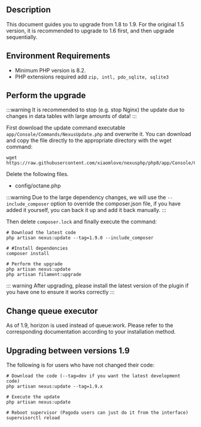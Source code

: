 <ArticleTopAd></ArticleTopAd>

## Description   
This document guides you to upgrade from 1.8 to 1.9. For the original 1.5 version, it is recommended to upgrade to 1.6 first, and then upgrade sequentially.

## Environment Requirements
- Minimum PHP version is 8.2.
- PHP extensions required add `zip, intl, pdo_sqlite, sqlite3`

## Perform the upgrade

:::warning 
It is recommended to stop (e.g. stop Nginx) the update due to changes in data tables with large amounts of data!
:::

First download the update command executable `app/Console/Commands/NexusUpdate.php` and overwrite it. You can download and copy the file directly to the appropriate directory with the wget command: 
``` 
wget https://raw.githubusercontent.com/xiaomlove/nexusphp/php8/app/Console/Commands/NexusUpdate.php 
```

Delete the following files.
- config/octane.php

:::warning 
Due to the large dependency changes, we will use the `--include_composer` option to override the composer.json file, if you have added it yourself, you can back it up and add it back manually.
:::

Then delete `composer.lock` and finally execute the command:

```
# Download the latest code 
php artisan nexus:update --tag=1.9.0 --include_composer

# #Install dependencies 
composer install

# Perform the upgrade 
php artisan nexus:update 
php artisan filament:upgrade

``` 
::: warning 
After upgrading, please install the latest version of the plugin if you have one to ensure it works correctly 
:::

## Change queue executor

As of 1.9, horizon is used instead of queue:work. Please refer to the corresponding documentation according to your installation method.

## Upgrading between versions 1.9

The following is for users who have not changed their code:

```
# Download the code (--tag=dev if you want the latest development code) 
php artisan nexus:update --tag=1.9.x

# Execute the update 
php artisan nexus:update

# Reboot supervisor (Pagoda users can just do it from the interface) 
supervisorctl reload 
```